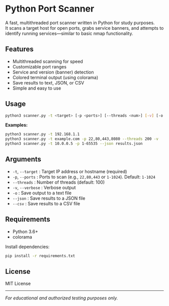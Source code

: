 # Python Port Scanner

A fast, multithreaded port scanner written in Python for study purposes.  
It scans a target host for open ports, grabs service banners, and attempts to identify running services—similar to basic nmap functionality.

## Features

- Multithreaded scanning for speed
- Customizable port ranges
- Service and version (banner) detection
- Colored terminal output (using colorama)
- Save results to text, JSON, or CSV
- Simple and easy to use

## Usage

```sh
python3 scanner.py -t <target> [-p <ports>] [--threads <num>] [-v] [-o <file>] [--json <file>] [--csv <file>]
```

**Examples:**
```sh
python3 scanner.py -t 192.168.1.1
python3 scanner.py -t example.com -p 22,80,443,8080 --threads 200 -v
python3 scanner.py -t 10.0.0.5 -p 1-65535 --json results.json
```

## Arguments

- `-t`, `--target`   : Target IP address or hostname (required)
- `-p`, `--ports`    : Ports to scan (e.g., `22,80,443` or `1-1024`). Default: `1-1024`
- `--threads`        : Number of threads (default: 100)
- `-v`, `--verbose`  : Verbose output
- `-o`               : Save output to a text file
- `--json`           : Save results to a JSON file
- `--csv`            : Save results to a CSV file

## Requirements

- Python 3.6+
- colorama

Install dependencies:
```sh
pip install -r requirements.txt
```

## License

MIT License

---

*For educational and authorized testing purposes only.*